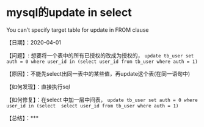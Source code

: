 # mysql的update in select
You can’t specify target table for update in FROM clause 

【日期】：2020-04-01

【问题】: 想要将一个表中的所有已授权的改成为授权的， `update tb_user set auth = 0 where user_id in (select user_id from tb_user where auth = 1)`

【原因】：不能先select出同一表中的某些值，再update这个表(在同一语句中)

【如何发现】：直接执行sql

【如何修复】：在select 中加一层中间表， `update tb_user set auth = 0 where user_id in (select  select user_id from tb_user where auth = 1)`

【总结】：***
